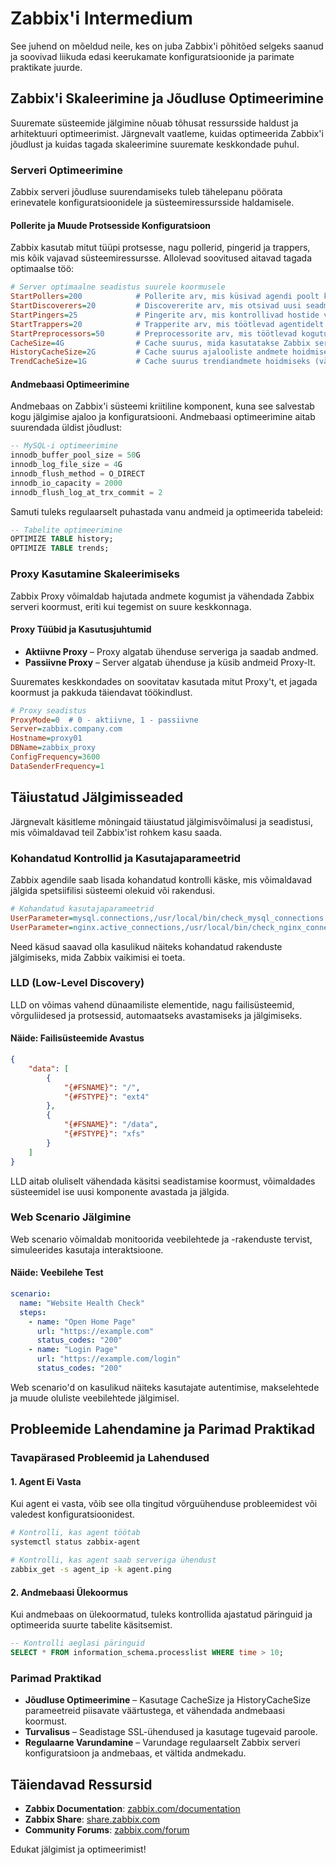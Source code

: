 # Zabbix'i Intermedium

See juhend on mõeldud neile, kes on juba Zabbix'i põhitõed selgeks saanud ja soovivad liikuda edasi keerukamate konfiguratsioonide ja parimate praktikate juurde.

## Zabbix'i Skaleerimine ja Jõudluse Optimeerimine

Suuremate süsteemide jälgimine nõuab tõhusat ressursside haldust ja arhitektuuri optimeerimist. Järgnevalt vaatleme, kuidas optimeerida Zabbix'i jõudlust ja kuidas tagada skaleerimine suuremate keskkondade puhul.

### Serveri Optimeerimine
Zabbix serveri jõudluse suurendamiseks tuleb tähelepanu pöörata erinevatele konfiguratsioonidele ja süsteemiressursside haldamisele.

#### Pollerite ja Muude Protsesside Konfiguratsioon

Zabbix kasutab mitut tüüpi protsesse, nagu pollerid, pingerid ja trappers, mis kõik vajavad süsteemiressursse. Allolevad soovitused aitavad tagada optimaalse töö:

```ini
# Server optimaalne seadistus suurele koormusele
StartPollers=200            # Pollerite arv, mis küsivad agendi poolt kogutud andmeid.
StartDiscoverers=20         # Discovererite arv, mis otsivad uusi seadmeid ja elemente.
StartPingers=25             # Pingerite arv, mis kontrollivad hostide vastavust võrgu kaudu.
StartTrappers=20            # Trapperite arv, mis töötlevad agentidelt saadetud andmeid (nt aktiivsed ühendused).
StartPreprocessors=50       # Preprocessorite arv, mis töötlevad kogutud andmeid enne salvestamist.
CacheSize=4G                # Cache suurus, mida kasutatakse Zabbix serveri mälu jaoks.
HistoryCacheSize=2G         # Cache suurus ajalooliste andmete hoidmiseks (ajaloolised mõõdikud).
TrendCacheSize=1G           # Cache suurus trendiandmete hoidmiseks (vähem detailne ajalooline info, mida hoitakse pika aja jooksul).

```

#### Andmebaasi Optimeerimine

Andmebaas on Zabbix'i süsteemi kriitiline komponent, kuna see salvestab kogu jälgimise ajaloo ja konfiguratsiooni. Andmebaasi optimeerimine aitab suurendada üldist jõudlust:

```sql
-- MySQL-i optimeerimine
innodb_buffer_pool_size = 50G
innodb_log_file_size = 4G
innodb_flush_method = O_DIRECT
innodb_io_capacity = 2000
innodb_flush_log_at_trx_commit = 2
```

Samuti tuleks regulaarselt puhastada vanu andmeid ja optimeerida tabeleid:

```sql
-- Tabelite optimeerimine
OPTIMIZE TABLE history;
OPTIMIZE TABLE trends;
```

### Proxy Kasutamine Skaleerimiseks

Zabbix Proxy võimaldab hajutada andmete kogumist ja vähendada Zabbix serveri koormust, eriti kui tegemist on suure keskkonnaga.

#### Proxy Tüübid ja Kasutusjuhtumid
- **Aktiivne Proxy** – Proxy algatab ühenduse serveriga ja saadab andmed.
- **Passiivne Proxy** – Server algatab ühenduse ja küsib andmeid Proxy-lt.

Suuremates keskkondades on soovitatav kasutada mitut Proxy't, et jagada koormust ja pakkuda täiendavat töökindlust.

```ini
# Proxy seadistus
ProxyMode=0  # 0 - aktiivne, 1 - passiivne
Server=zabbix.company.com
Hostname=proxy01
DBName=zabbix_proxy
ConfigFrequency=3600
DataSenderFrequency=1
```

## Täiustatud Jälgimisseaded

Järgnevalt käsitleme mõningaid täiustatud jälgimisvõimalusi ja seadistusi, mis võimaldavad teil Zabbix'ist rohkem kasu saada.

### Kohandatud Kontrollid ja Kasutajaparameetrid
Zabbix agendile saab lisada kohandatud kontrolli käske, mis võimaldavad jälgida spetsiifilisi süsteemi olekuid või rakendusi.

```ini
# Kohandatud kasutajaparameetrid
UserParameter=mysql.connections,/usr/local/bin/check_mysql_connections.sh
UserParameter=nginx.active_connections,/usr/local/bin/check_nginx_connections.sh
```

Need käsud saavad olla kasulikud näiteks kohandatud rakenduste jälgimiseks, mida Zabbix vaikimisi ei toeta.

### LLD (Low-Level Discovery)

LLD on võimas vahend dünaamiliste elementide, nagu failisüsteemid, võrguliidesed ja protsessid, automaatseks avastamiseks ja jälgimiseks.

#### Näide: Failisüsteemide Avastus

```json
{
    "data": [
        {
            "{#FSNAME}": "/",
            "{#FSTYPE}": "ext4"
        },
        {
            "{#FSNAME}": "/data",
            "{#FSTYPE}": "xfs"
        }
    ]
}
```

LLD aitab oluliselt vähendada käsitsi seadistamise koormust, võimaldades süsteemidel ise uusi komponente avastada ja jälgida.

### Web Scenario Jälgimine

Web scenario võimaldab monitoorida veebilehtede ja -rakenduste tervist, simuleerides kasutaja interaktsioone.

#### Näide: Veebilehe Test

```yaml
scenario:
  name: "Website Health Check"
  steps:
    - name: "Open Home Page"
      url: "https://example.com"
      status_codes: "200"
    - name: "Login Page"
      url: "https://example.com/login"
      status_codes: "200"
```

Web scenario'd on kasulikud näiteks kasutajate autentimise, makselehtede ja muude oluliste veebilehtede jälgimisel.

## Probleemide Lahendamine ja Parimad Praktikad

### Tavapärased Probleemid ja Lahendused

#### 1. Agent Ei Vasta
Kui agent ei vasta, võib see olla tingitud võrguühenduse probleemidest või valedest konfiguratsioonidest.

```bash
# Kontrolli, kas agent töötab
systemctl status zabbix-agent

# Kontrolli, kas agent saab serveriga ühendust
zabbix_get -s agent_ip -k agent.ping
```

#### 2. Andmebaasi Ülekoormus
Kui andmebaas on ülekoormatud, tuleks kontrollida ajastatud päringuid ja optimeerida suurte tabelite käsitsemist.

```sql
-- Kontrolli aeglasi päringuid
SELECT * FROM information_schema.processlist WHERE time > 10;
```

### Parimad Praktikad

- **Jõudluse Optimeerimine** – Kasutage CacheSize ja HistoryCacheSize parameetreid piisavate väärtustega, et vähendada andmebaasi koormust.
- **Turvalisus** – Seadistage SSL-ühendused ja kasutage tugevaid paroole.
- **Regulaarne Varundamine** – Varundage regulaarselt Zabbix serveri konfiguratsioon ja andmebaas, et vältida andmekadu.

## Täiendavad Ressursid

- **Zabbix Documentation**: [zabbix.com/documentation](https://www.zabbix.com/documentation)
- **Zabbix Share**: [share.zabbix.com](https://share.zabbix.com)
- **Community Forums**: [zabbix.com/forum](https://www.zabbix.com/forum)

Edukat jälgimist ja optimeerimist!

